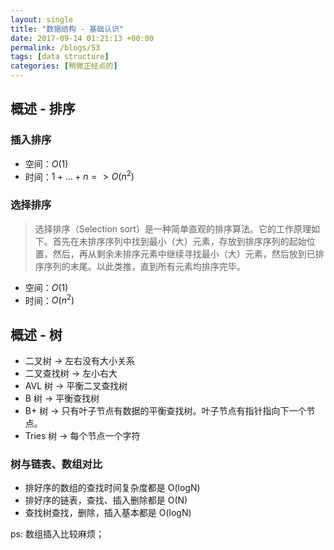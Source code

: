 ```yaml
---
layout: single
title: "数据结构 - 基础认识"
date: 2017-09-14 01:21:13 +00:00
permalink: /blogs/53
tags: [data structure]
categories: [稍微正经点的]
---
```

## 概述 - 排序
### 插入排序
- 空间：$O(1)$
- 时间：$1 + ... + n => O(n^2)$

### 选择排序

> 选择排序（Selection sort）是一种简单直观的排序算法。它的工作原理如下。首先在未排序序列中找到最小（大）元素，存放到排序序列的起始位置，然后，再从剩余未排序元素中继续寻找最小（大）元素，然后放到已排序序列的末尾。以此类推，直到所有元素均排序完毕。

- 空间：$O(1)$
- 时间：$O(n^2)$

## 概述 - 树

- 二叉树 -> 左右没有大小关系
- 二叉查找树 -> 左小右大
- AVL 树 -> 平衡二叉查找树
- B 树 -> 平衡查找树
- B+ 树 -> 只有叶子节点有数据的平衡查找树。叶子节点有指针指向下一个节点。
- Tries 树 -> 每个节点一个字符

### 树与链表、数组对比

- 排好序的数组的查找时间复杂度都是 O(logN)
- 排好序的链表，查找、插入删除都是 O(N)
- 查找树查找，删除，插入基本都是 O(logN)

ps: 数组插入比较麻烦；
